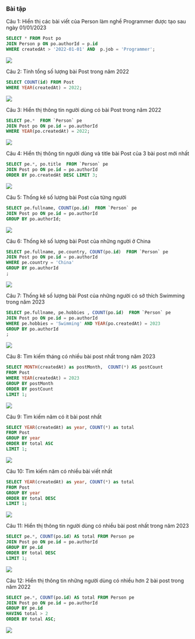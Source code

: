 ### Bài tập

Câu 1: Hiển thị các bài viết của Person làm nghề Programmer được tạo sau ngày 01/01/2023

```sql
SELECT * FROM Post po
JOIN Person p ON po.authorId = p.id	
WHERE createdAt > '2022-01-01' AND	p.job = 'Programmer';
```

![](./bai1.PNG)

Câu 2: Tính tổng số lượng bài Post trong năm 2022

```sql
SELECT COUNT(id) FROM Post
WHERE YEAR(createdAt) = 2022;
```

![](./bai2.PNG)

Câu 3: Hiển thị thông tin người dùng có bài Post trong năm 2022

```sql
SELECT pe.*  FROM `Person` pe 
JOIN Post po ON pe.id = po.authorId
WHERE YEAR(po.createdAt) = 2022;
```

![](./bai3.PNG)

Câu 4: Hiển thị thông tin người dùng và title bài Post của 3 bài post mới nhất

```sql
SELECT pe.*, po.title  FROM `Person` pe 
JOIN Post po ON pe.id = po.authorId
ORDER BY po.createdAt DESC LIMIT 3;
```

![](./bai4.PNG)

Câu 5: Thống kê số lượng bài Post của từng người

```sql
SELECT pe.fullname, COUNT(po.id)  FROM `Person` pe 
JOIN Post po ON pe.id = po.authorId
GROUP BY po.authorId;
```

![](./bai5.PNG)

Câu 6: Thống kê số lượng bài Post của những người ở China

```sql
SELECT pe.fullname, pe.country, COUNT(po.id)  FROM `Person` pe 
JOIN Post po ON pe.id = po.authorId
WHERE pe.country = 'China'
GROUP BY po.authorId
;
```

![](./bai6.PNG)

Câu 7: Thống kê số lượng bài Post của những người có sở thích Swimming trong năm 2023

```sql
SELECT pe.fullname, pe.hobbies , COUNT(po.id)  FROM `Person` pe 
JOIN Post po ON pe.id = po.authorId
WHERE pe.hobbies = 'Swimming' AND YEAR(po.createdAt) = 2023
GROUP BY po.authorId
;
```

![](./bai7.PNG)

Câu 8: Tìm kiếm tháng có nhiều bài post nhất trong năm 2023

```sql
SELECT MONTH(createdAt) as postMonth,  COUNT(*) AS postCount
FROM Post
WHERE YEAR(createdAt) = 2023
GROUP BY postMonth
ORDER BY postCount
LIMIT 1;
```

![](./bai8.PNG)

Câu 9: Tìm kiếm năm có ít bài post nhất

```sql
SELECT YEAR(createdAt) as year, COUNT(*) as total 
FROM Post
GROUP BY year 
ORDER BY total ASC
LIMIT 1;
```

![](./bai9.PNG)

Câu 10: Tìm kiếm năm có nhiều bài viết nhất

```sql
SELECT YEAR(createdAt) as year, COUNT(*) as total 
FROM Post
GROUP BY year 
ORDER BY total DESC	
LIMIT 1;
```

![](./cau10.PNG)

Câu 11: Hiển thị thông tin người dùng có nhiều bài post nhất trong năm 2023

```sql
SELECT pe.*, COUNT(po.id) AS total FROM Person pe 
JOIN Post po ON pe.id = po.authorId
GROUP BY pe.id
ORDER BY total DESC
LIMIT 1;
```

![](./cau11.PNG)

Câu 12: Hiển thị thông tin những người dùng có nhiều hơn 2 bài post trong năm 2022

```sql
SELECT pe.*, COUNT(po.id) AS total FROM Person pe 
JOIN Post po ON pe.id = po.authorId
GROUP BY pe.id
HAVING total > 2
ORDER BY total ASC;
```

![](./câu12.PNG)